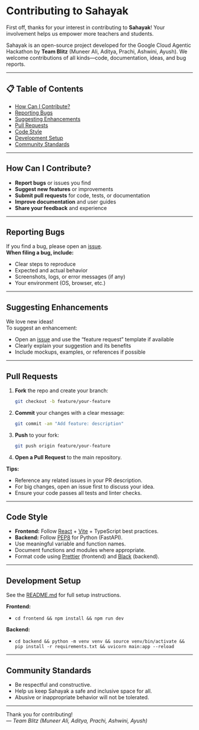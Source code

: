 # Contributing to Sahayak

First off, thanks for your interest in contributing to **Sahayak**! Your involvement helps us empower more teachers and students.

Sahayak is an open-source project developed for the Google Cloud Agentic Hackathon by **Team Blitz** (Muneer Ali, Aditya, Prachi, Ashwini, Ayush). We welcome contributions of all kinds—code, documentation, ideas, and bug reports.

---

## 📋 Table of Contents

- [How Can I Contribute?](#how-can-i-contribute)
- [Reporting Bugs](#reporting-bugs)
- [Suggesting Enhancements](#suggesting-enhancements)
- [Pull Requests](#pull-requests)
- [Code Style](#code-style)
- [Development Setup](#development-setup)
- [Community Standards](#community-standards)

---

## How Can I Contribute?

- **Report bugs** or issues you find
- **Suggest new features** or improvements
- **Submit pull requests** for code, tests, or documentation
- **Improve documentation** and user guides
- **Share your feedback** and experience

---

## Reporting Bugs

If you find a bug, please open an [issue](https://github.com/Muneerali199/sahayak/issues).  
**When filing a bug, include:**

- Clear steps to reproduce
- Expected and actual behavior
- Screenshots, logs, or error messages (if any)
- Your environment (OS, browser, etc.)

---

## Suggesting Enhancements

We love new ideas!  
To suggest an enhancement:

- Open an [issue](https://github.com/Muneerali199/sahayak/issues) and use the “feature request” template if available
- Clearly explain your suggestion and its benefits
- Include mockups, examples, or references if possible

---

## Pull Requests

1. **Fork** the repo and create your branch:
   ```bash
   git checkout -b feature/your-feature
   ```
2. **Commit** your changes with a clear message:
   ```bash
   git commit -am "Add feature: description"
   ```
3. **Push** to your fork:
   ```bash
   git push origin feature/your-feature
   ```
4. **Open a Pull Request** to the main repository.

**Tips:**
- Reference any related issues in your PR description.
- For big changes, open an issue first to discuss your idea.
- Ensure your code passes all tests and linter checks.

---

## Code Style

- **Frontend:** Follow [React](https://react.dev/) + [Vite](https://vitejs.dev/) + TypeScript best practices.
- **Backend:** Follow [PEP8](https://pep8.org/) for Python (FastAPI).
- Use meaningful variable and function names.
- Document functions and modules where appropriate.
- Format code using [Prettier](https://prettier.io/) (frontend) and [Black](https://black.readthedocs.io/en/stable/) (backend).

---

## Development Setup

See the [README.md](./README.md) for full setup instructions.

**Frontend:**  
- `cd frontend && npm install && npm run dev`

**Backend:**  
- `cd backend && python -m venv venv && source venv/bin/activate && pip install -r requirements.txt && uvicorn main:app --reload`

---

## Community Standards

- Be respectful and constructive.
- Help us keep Sahayak a safe and inclusive space for all.
- Abusive or inappropriate behavior will not be tolerated.

---

Thank you for contributing!  
*— Team Blitz (Muneer Ali, Aditya, Prachi, Ashwini, Ayush)*